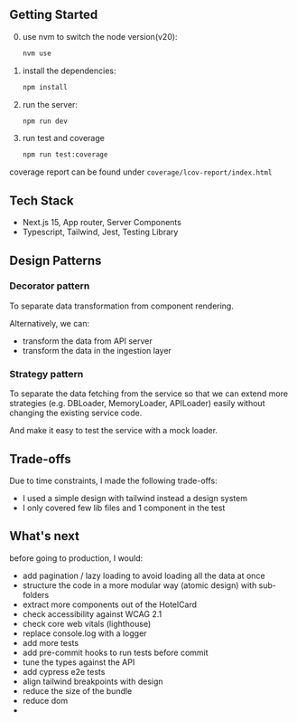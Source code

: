 ## Getting Started

0. use nvm to switch the node version(v20):
   ```bash
   nvm use
   ```
1. install the dependencies:
    ```bash
    npm install
    ```

2. run the server:
    ```bash
    npm run dev
    ```

3. run test and coverage
    ```bash
    npm run test:coverage
    ```
coverage report can be found under `coverage/lcov-report/index.html`

## Tech Stack
 * Next.js 15, App router, Server Components
 * Typescript, Tailwind, Jest, Testing Library

## Design Patterns
### Decorator pattern
To separate data transformation from component rendering.

Alternatively, we can:
* transform the data from API server
* transform the data in the ingestion layer

### Strategy pattern
To separate the data fetching from the service so that we can extend more
strategies (e.g. DBLoader, MemoryLoader, APILoader) easily without changing
the existing service code. 

And make it easy to test the service with a mock loader.

## Trade-offs
Due to time constraints, I made the following trade-offs:
* I used a simple design with tailwind instead a design system
* I only covered few lib files and 1 component in the test

## What's next
before going to production, I would:
* add pagination / lazy loading to avoid loading all the data at once
* structure the code in a more modular way (atomic design) with sub-folders
* extract more components out of the HotelCard
* check accessibility against WCAG 2.1
* check core web vitals (lighthouse)
* replace console.log with a logger
* add more tests
* add pre-commit hooks to run tests before commit
* tune the types against the API
* add cypress e2e tests
* align tailwind breakpoints with design
* reduce the size of the bundle
* reduce dom
* 
